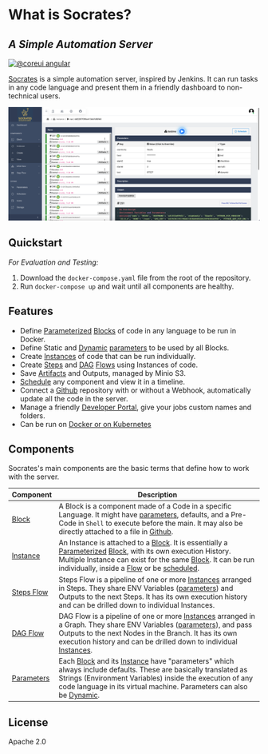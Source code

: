 # What is Socrates?

## _A Simple Automation Server_

[![@coreui angular](https://img.shields.io/badge/@coreui%20-angular-lightgrey.svg?style=flat-square)](https://github.com/coreui/angular)

[Socrates](./#a-simple-automation-server) is a simple automation server, inspired by Jenkins. It can run tasks in any code language and present them in a friendly dashboard to non-technical users.

![Overview](overview.png)

## Quickstart

_For Evaluation and Testing:_

1. Download the `docker-compose.yaml` file from the root of the repository.
2. Run `docker-compose up` and wait until all components are healthy.

## Features

* Define [Parameterized](fundamentals/parameters/) [Blocks](fundamentals/projects.md) of code in any language to be run in Docker.
* Define Static and [Dynamic](fundamentals/parameters/dynamic.md) [parameters](fundamentals/parameters/) to be used by all Blocks.
* Create [Instances](fundamentals/instances/) of code that can be run individually.
* Create [Steps](fundamentals/flows/step-flows.md) and [DAG](fundamentals/flows/dag-flows.md) [Flows](fundamentals/flows/) using Instances of code.
* Save [Artifacts](fundamentals/instances/artifacts.md) and Outputs, managed by Minio S3.
* [Schedule](fundamentals/scheduler.md) any component and view it in a timeline.
* Connect a [Github](configuration/settings/github.md) repository with or without a Webhook, automatically update all the code in the server.
* Manage a friendly [Developer Portal](use-cases/user-portal.md), give your jobs custom names and folders.
* Can be run on [Docker or on Kubernetes](guides/creating-your-first-project.md)

## Components

Socrates's main components are the basic terms that define how to work with the server.

| Component                                      | Description                                                                                                                                                                                                                                                                                                                                                                                 |
| ---------------------------------------------- | ------------------------------------------------------------------------------------------------------------------------------------------------------------------------------------------------------------------------------------------------------------------------------------------------------------------------------------------------------------------------------------------- |
| [Block](fundamentals/projects.md)              | A Block is a component made of a Code in a specific Language. It might have [parameters](fundamentals/parameters/), defaults, and a Pre-Code in `Shell` to execute before the main. It may also be directly attached to a file in [Github](configuration/settings/github.md).                                                                                                               |
| [Instance](fundamentals/instances/)            | An Instance is attached to a [Block](fundamentals/projects.md). It is essentially a [Parameterized](fundamentals/parameters/) [Block](fundamentals/projects.md), with its own execution History. Multiple Instance can exist for the same [Block](fundamentals/projects.md). It can be run individually, inside a [Flow](fundamentals/flows/) or be [scheduled](fundamentals/scheduler.md). |
| [Steps Flow](fundamentals/flows/step-flows.md) | Steps Flow is a pipeline of one or more [Instances](fundamentals/instances/) arranged in Steps. They share ENV Variables ([parameters](fundamentals/parameters/)) and Outputs to the next Steps. It has its own execution history and can be drilled down to individual Instances.                                                                                                          |
| [DAG Flow](fundamentals/flows/dag-flows.md)    | DAG Flow is a pipeline of one or more [Instances](fundamentals/instances/) arranged in a Graph. They share ENV Variables ([parameters](fundamentals/parameters/)), and pass Outputs to the next Nodes in the Branch. It has its own execution history and can be drilled down to individual [Instances](fundamentals/instances/).                                                           |
| [Parameters](fundamentals/parameters/)         | Each [Block](fundamentals/projects.md) and its [Instance](fundamentals/instances/) have "parameters" which always include defaults. These are basically translated as Strings (Environment Variables) inside the execution of any code language in its virtual machine. Parameters can also be [Dynamic](fundamentals/parameters/dynamic.md).                                               |

## License

Apache 2.0
